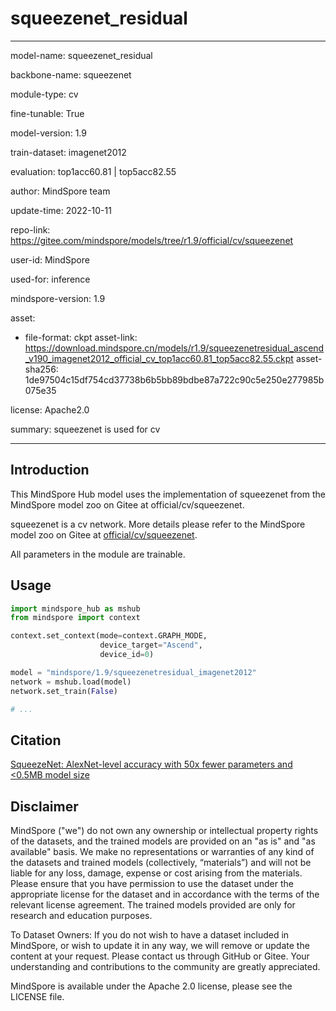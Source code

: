 # squeezenet_residual

---

model-name: squeezenet_residual

backbone-name: squeezenet

module-type: cv

fine-tunable: True

model-version: 1.9

train-dataset: imagenet2012

evaluation: top1acc60.81 | top5acc82.55

author: MindSpore team

update-time: 2022-10-11

repo-link: <https://gitee.com/mindspore/models/tree/r1.9/official/cv/squeezenet>

user-id: MindSpore

used-for: inference

mindspore-version: 1.9

asset:

-
    file-format: ckpt
    asset-link: <https://download.mindspore.cn/models/r1.9/squeezenetresidual_ascend_v190_imagenet2012_official_cv_top1acc60.81_top5acc82.55.ckpt>
    asset-sha256: 1de97504c15df754cd37738b6b5bb89bdbe87a722c90c5e250e277985b075e35

license: Apache2.0

summary: squeezenet is used for cv

---

## Introduction

This MindSpore Hub model uses the implementation of squeezenet from the MindSpore model zoo on Gitee at official/cv/squeezenet.

squeezenet is a cv network. More details please refer to the MindSpore model zoo on Gitee at [official/cv/squeezenet](https://gitee.com/mindspore/models/blob/r1.9/official/cv/squeezenet/README.md).

All parameters in the module are trainable.

## Usage

```python
import mindspore_hub as mshub
from mindspore import context

context.set_context(mode=context.GRAPH_MODE,
                    device_target="Ascend",
                    device_id=0)

model = "mindspore/1.9/squeezenetresidual_imagenet2012"
network = mshub.load(model)
network.set_train(False)

# ...
```

## Citation

[SqueezeNet: AlexNet-level accuracy with 50x fewer parameters and <0.5MB model size](https://arxiv.org/pdf/1602.07360.pdf)

## Disclaimer

MindSpore ("we") do not own any ownership or intellectual property rights of the datasets, and the trained models are provided on an "as is" and "as available" basis. We make no representations or warranties of any kind of the datasets and trained models (collectively, “materials”) and will not be liable for any loss, damage, expense or cost arising from the materials. Please ensure that you have permission to use the dataset under the appropriate license for the dataset and in accordance with the terms of the relevant license agreement. The trained models provided are only for research and education purposes.

To Dataset Owners: If you do not wish to have a dataset included in MindSpore, or wish to update it in any way, we will remove or update the content at your request. Please contact us through GitHub or Gitee. Your understanding and contributions to the community are greatly appreciated.

MindSpore is available under the Apache 2.0 license, please see the LICENSE file.
